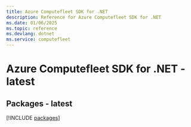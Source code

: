 ```yaml
---
title: Azure Computefleet SDK for .NET
description: Reference for Azure Computefleet SDK for .NET
ms.date: 01/06/2025
ms.topic: reference
ms.devlang: dotnet
ms.service: computefleet
---
```

# Azure Computefleet SDK for .NET - latest
## Packages - latest
[!INCLUDE [packages](computefleet-index.md)]